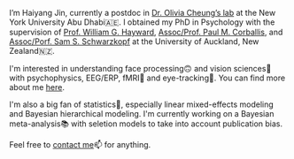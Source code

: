 I’m Haiyang Jin, currently a postdoc in [Dr. Olivia Cheung’s lab](https://www.oliviacheunglab.org/) at the New York University Abu Dhabi:united_arab_emirates:. I obtained my PhD in Psychology with the supervision of [Prof. William G. Hayward](http://www.socsc.hku.hk/bio/Hayward.htm), [Assoc/Prof. Paul M. Corballis](https://unidirectory.auckland.ac.nz/profile/p-corballis), and [Assoc/Porf. Sam S. Schwarzkopf](https://sampendu.net/sam-schwarzkopf/) at the University of Auckland, New Zealand:new_zealand:. 

I'm interested in understanding face processing:upside_down_face: and vision sciences:monocle_face: with psychophysics, EEG/ERP, fMRI:brain: and eye-tracking:eyes:. You can find more about me [here](https://haiyangjin.github.io/en/about/).

I'm also a big fan of statistics:1234:, especially linear mixed-effects modeling and Bayesian hierarchical modeling. I'm currently working on a Bayesian meta-analysis:books: with seletion models to take into account publication bias. 

Feel free to [contact me](https://haiyangjin.github.io/en/contact/):mailbox: for anything.

<!--
**HaiyangJin/HaiyangJin** is a ✨ _special_ ✨ repository because its `README.md` (this file) appears on your GitHub profile.

Here are some ideas to get you started:

- 🔭 I’m currently working on ...
- 🌱 I’m currently learning ...
- 👯 I’m looking to collaborate on ...
- 🤔 I’m looking for help with ...
- 💬 Ask me about ...
- 📫 How to reach me: ...
- 😄 Pronouns: ...
- ⚡ Fun fact: ...
-->
